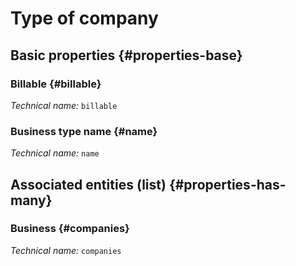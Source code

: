 # Type of company
<!--- THIS FILE IS GENERATED PLEASE DO NOT EDIT IT DIRECTLY --->



## Basic properties {#properties-base}

### Billable {#billable}



*Technical name:* ```billable```

### Business type name {#name}



*Technical name:* ```name```




## Associated entities (list) {#properties-has-many}

### Business {#companies}



*Technical name:* ```companies```




